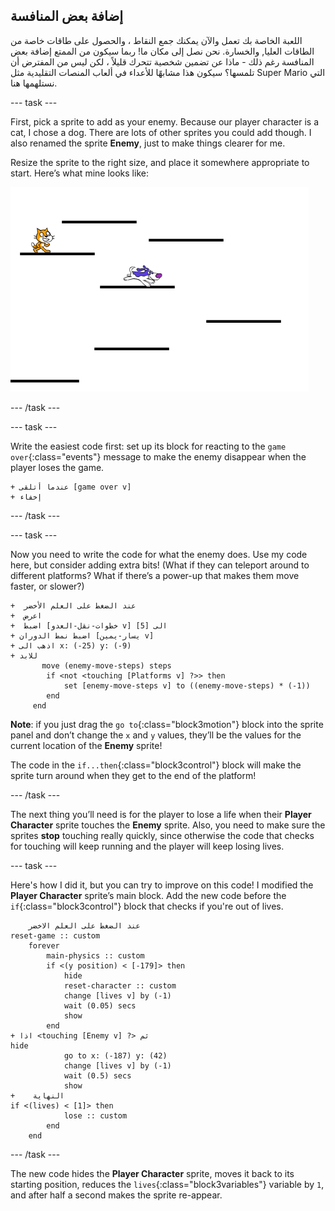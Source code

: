 ## إضافة بعض المنافسة

اللعبة الخاصة بك تعمل والآن يمكنك جمع النقاط ، والحصول على طاقات خاصة من الطاقات العليا, والخسارة. نحن نصل إلى مكان ما! ربما سيكون من الممتع إضافة بعض المنافسة رغم ذلك - ماذا عن تضمين شخصية تتحرك قليلاً ، لكن ليس من المفترض أن تلمسها؟ سيكون هذا مشابهًا للأعداء في ألعاب المنصات التقليدية مثل Super Mario التي نستلهمها هنا.

\--- task \---

First, pick a sprite to add as your enemy. Because our player character is a cat, I chose a dog. There are lots of other sprites you could add though. I also renamed the sprite **Enemy**, just to make things clearer for me.

Resize the sprite to the right size, and place it somewhere appropriate to start. Here’s what mine looks like:

![The dog enemy sprite](images/enemySprite.png)

\--- /task \---

\--- task \---

Write the easiest code first: set up its block for reacting to the `game over`{:class="events"} message to make the enemy disappear when the player loses the game.

```blocks3
+ عندما أتلقى [game over v]
+ إخفاء
```

\--- /task \---

\--- task \---

Now you need to write the code for what the enemy does. Use my code here, but consider adding extra bits! (What if they can teleport around to different platforms? What if there’s a power-up that makes them move faster, or slower?)

```blocks3
+  عند الضغط على العلم الأخضر
+  اعرض
+  اضبط [خطوات-نقل-العدو v] الى [5]
+ اضبط نمط الدوران [يسار-يمين v]
+ اذهب الى x: (-25) y: (-9)        
+ للابد
       move (enemy-move-steps) steps
        if <not <touching [Platforms v] ?>> then
            set [enemy-move-steps v] to ((enemy-move-steps) * (-1))
        end
     end
```

**Note**: if you just drag the `go to`{:class="block3motion"} block into the sprite panel and don’t change the `x` and `y` values, they’ll be the values for the current location of the **Enemy** sprite!

The code in the `if...then`{:class="block3control"} block will make the sprite turn around when they get to the end of the platform!

\--- /task \---

The next thing you’ll need is for the player to lose a life when their **Player Character** sprite touches the **Enemy** sprite. Also, you need to make sure the sprites **stop** touching really quickly, since otherwise the code that checks for touching will keep running and the player will keep losing lives.

\--- task \---

Here's how I did it, but you can try to improve on this code! I modified the **Player Character** sprite’s main block. Add the new code before the `if`{:class="block3control"} block that checks if you're out of lives.

```blocks3
    عند الضغط على العلم الاخضر
reset-game :: custom
    forever
        main-physics :: custom
        if <(y position) < [-179]> then
            hide
            reset-character :: custom
            change [lives v] by (-1)
            wait (0.05) secs
            show
        end
+ اذا <touching [Enemy v] ?> ثم
hide
            go to x: (-187) y: (42)
            change [lives v] by (-1)
            wait (0.5) secs
            show
+    النهاية
if <(lives) < [1]> then
            lose :: custom
        end
    end
```

\--- /task \---

The new code hides the **Player Character** sprite, moves it back to its starting position, reduces the `lives`{:class="block3variables"} variable by `1`, and after half a second makes the sprite re-appear.